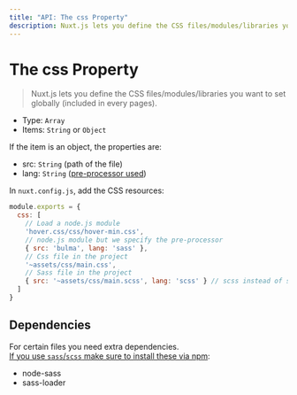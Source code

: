 ```yaml
---
title: "API: The css Property"
description: Nuxt.js lets you define the CSS files/modules/libraries you want to set globally (included in every pages).
---
```


# The css Property

> Nuxt.js lets you define the CSS files/modules/libraries you want to set globally (included in every pages).

- Type: `Array`
 - Items: `String` or `Object`

If the item is an object, the properties are:
- src: `String` (path of the file)
- lang: `String` ([pre-processor used](/faq/pre-processors))

In `nuxt.config.js`, add the CSS resources:

```js
module.exports = {
  css: [
    // Load a node.js module
    'hover.css/css/hover-min.css',
    // node.js module but we specify the pre-processor
    { src: 'bulma', lang: 'sass' },
    // Css file in the project
    '~assets/css/main.css',
    // Sass file in the project
    { src: '~assets/css/main.scss', lang: 'scss' } // scss instead of sass
  ]
}
```

## Dependencies
For certain files you need extra dependencies.  
[If you use `sass`/`scss` make sure to install these via npm](https://github.com/nuxt/nuxt.js/issues/1003#issuecomment-312304831):
- node-sass
- sass-loader
